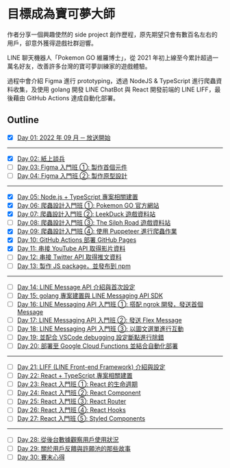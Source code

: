 # 目標成為寶可夢大師

作者分享一個興趣使然的 side project 創作歷程，原先期望只會有數百名左右的用戶，卻意外獲得遊戲社群迴響。

LINE 聊天機器人「Pokemon GO 維羅博士」，從 2021 年初上線至今累計超過一萬名好友，改善許多台灣的寶可夢訓練家的遊戲體驗。

過程中會介紹 Figma 進行 prototyping，透過 NodeJS & TypeScript 進行爬蟲資料收集，及使用 golang 開發 LINE ChatBot 與 React 開發前端的 LINE LIFF，最後藉由 GitHub Actions 達成自動化部署。

## Outline

* [x] [Day 01: 2022 年 09 月 ─ 放送開始](https://github.com/ithome-2022-ironman/be-a-pokemon-master/blob/master/day%20%23001/README.md)

---

* [x] [Day 02: 紙上談兵](https://github.com/ithome-2022-ironman/be-a-pokemon-master/blob/master/day%20%23002/README.md)
* [ ] [Day 03: Figma 入門班 ①: 製作首個元件](https://github.com/ithome-2022-ironman/be-a-pokemon-master/blob/master/day%20%23003/README.md)
* [ ] [Day 04: Figma 入門班 ②: 製作原型設計](https://github.com/ithome-2022-ironman/be-a-pokemon-master/blob/master/day%20%23004/README.md)

---

* [x] [Day 05: Node.js + TypeScript 專案相關建置](https://github.com/ithome-2022-ironman/be-a-pokemon-master/blob/master/day%20%23005/README.md)
* [x] [Day 06: 爬蟲設計入門班 ①: Pokemon GO 官方網站](https://github.com/ithome-2022-ironman/be-a-pokemon-master/blob/master/day%20%23006/README.md)
* [x] [Day 07: 爬蟲設計入門班 ②: LeekDuck 遊戲資料站](https://github.com/ithome-2022-ironman/be-a-pokemon-master/blob/master/day%20%23007/README.md)
* [ ] [Day 08: 爬蟲設計入門班 ③: The Silph Road 遊戲資料站](https://github.com/ithome-2022-ironman/be-a-pokemon-master/blob/master/day%20%23008/README.md)
* [x] [Day 09: 爬蟲設計入門班 ④: 使用 Puppeteer 進行爬蟲作業](https://github.com/ithome-2022-ironman/be-a-pokemon-master/blob/master/day%20%23009/README.md)
* [x] [Day 10: GitHub Actions 部署 GitHub Pages](https://github.com/ithome-2022-ironman/be-a-pokemon-master/blob/master/day%20%23010/README.md)
* [x] [Day 11: 串接 YouTube API 取得影片資料](https://github.com/ithome-2022-ironman/be-a-pokemon-master/blob/master/day%20%23011/README.md)
* [ ] [Day 12: 串接 Twitter API 取得推文資料](https://github.com/ithome-2022-ironman/be-a-pokemon-master/blob/master/day%20%23012/README.md)
* [ ] [Day 13: 製作 JS package，並發布到 npm](https://github.com/ithome-2022-ironman/be-a-pokemon-master/blob/master/day%20%23013/README.md)

---

* [ ] [Day 14: LINE Message API 介紹與首次設定](https://github.com/ithome-2022-ironman/be-a-pokemon-master/blob/master/day%20%23014/README.md)
* [ ] [Day 15: golang 專案建置與 LINE Messaging API SDK](https://github.com/ithome-2022-ironman/be-a-pokemon-master/blob/master/day%20%23015/README.md)
* [ ] [Day 16: LINE Messaging API 入門班 ①: 搭配 ngrok 開發，發送首個 Message](https://github.com/ithome-2022-ironman/be-a-pokemon-master/blob/master/day%20%23016/README.md)
* [ ] [Day 17: LINE Messaging API 入門班 ②: 發送 Flex Message](https://github.com/ithome-2022-ironman/be-a-pokemon-master/blob/master/day%20%23017/README.md)
* [ ] [Day 18: LINE Messaging API 入門班 ③: 以圖文選單進行互動](https://github.com/ithome-2022-ironman/be-a-pokemon-master/blob/master/day%20%23018/README.md)
* [ ] [Day 19: 並配合 VSCode debugging 設定斷點進行除錯](https://github.com/ithome-2022-ironman/be-a-pokemon-master/blob/master/day%20%23019/README.md)
* [ ] [Day 20: 部署至 Google Cloud Functions 並結合自動化部署](https://github.com/ithome-2022-ironman/be-a-pokemon-master/blob/master/day%20%23020/README.md)

---

* [ ] [Day 21: LIFF (LINE Front-end Framework) 介紹與設定](https://github.com/ithome-2022-ironman/be-a-pokemon-master/blob/master/day%20%23021/README.md)
* [ ] [Day 22: React + TypeScript 專案相關建置](https://github.com/ithome-2022-ironman/be-a-pokemon-master/blob/master/day%20%23022/README.md)
* [ ] [Day 23: React 入門班 ①: React 的生命週期](https://github.com/ithome-2022-ironman/be-a-pokemon-master/blob/master/day%20%23023/README.md)
* [ ] [Day 24: React 入門班 ②: React Component](https://github.com/ithome-2022-ironman/be-a-pokemon-master/blob/master/day%20%23024/README.md)
* [ ] [Day 25: React 入門班 ③: React Router](https://github.com/ithome-2022-ironman/be-a-pokemon-master/blob/master/day%20%23025/README.md)
* [ ] [Day 26: React 入門班 ④: React Hooks](https://github.com/ithome-2022-ironman/be-a-pokemon-master/blob/master/day%20%23026/README.md)
* [ ] [Day 27: React 入門班 ⑤: Styled Components](https://github.com/ithome-2022-ironman/be-a-pokemon-master/blob/master/day%20%23027/README.md)

---

* [ ] [Day 28: 從後台數據觀察用戶使用狀況](https://github.com/ithome-2022-ironman/be-a-pokemon-master/blob/master/day%20%23028/README.md)
* [ ] [Day 29: 關於用戶反饋與許願池的那些故事](https://github.com/ithome-2022-ironman/be-a-pokemon-master/blob/master/day%20%23029/README.md)
* [ ] [Day 30: 賽末心得](https://github.com/ithome-2022-ironman/be-a-pokemon-master/blob/master/day%20%23030/README.md)
